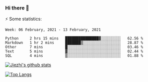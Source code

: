 ### Hi there 👋

⚡ Some statistics:

<!--START_SECTION:waka-->
```text
Week: 06 February, 2021 - 13 February, 2021

Python     2 hrs 15 mins   ███████████████▓░░░░░░░░░   62.56 % 
Markdown   1 hr 2 mins     ███████▒░░░░░░░░░░░░░░░░░   28.87 % 
Other      7 mins          █░░░░░░░░░░░░░░░░░░░░░░░░   03.46 % 
Text       5 mins          ▓░░░░░░░░░░░░░░░░░░░░░░░░   02.44 % 
SQL        4 mins          ▒░░░░░░░░░░░░░░░░░░░░░░░░   01.88 % 
```
<!--END_SECTION:waka-->

[![Jiezhi's github stats](https://github-readme-stats.vercel.app/api?username=Jiezhi&show_icons=true)](https://github.com/Jiezhi/github-readme-stats)

[![Top Langs](https://github-readme-stats.vercel.app/api/top-langs/?username=Jiezhi&hide=javascript,html)](https://github.com/Jiezhi/github-readme-stats)
<!--
**Jiezhi/Jiezhi** is a ✨ _special_ ✨ repository because its `README.md` (this file) appears on your GitHub profile.

Here are some ideas to get you started:

- 🔭 I’m currently working on ...
- 🌱 I’m currently learning ...
- 👯 I’m looking to collaborate on ...
- 🤔 I’m looking for help with ...
- 💬 Ask me about ...
- 📫 How to reach me: ...
- 😄 Pronouns: ...
- ⚡ Fun fact: ...
-->

